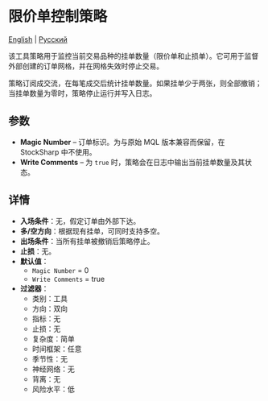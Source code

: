 # 限价单控制策略
[English](README.md) | [Русский](README_ru.md)

该工具策略用于监控当前交易品种的挂单数量（限价单和止损单）。它可用于监督外部创建的订单网格，并在网格失效时停止交易。

策略订阅成交流，在每笔成交后统计挂单数量。如果挂单少于两张，则全部撤销；当挂单数量为零时，策略停止运行并写入日志。

## 参数

- **Magic Number** – 订单标识。为与原始 MQL 版本兼容而保留，在 StockSharp 中不使用。
- **Write Comments** – 为 `true` 时，策略会在日志中输出当前挂单数量及其状态。

## 详情

- **入场条件**：无，假定订单由外部下达。
- **多/空方向**：根据现有挂单，可同时支持多空。
- **出场条件**：当所有挂单被撤销后策略停止。
- **止损**：无。
- **默认值**：
  - `Magic Number` = 0
  - `Write Comments` = true
- **过滤器**：
  - 类别：工具
  - 方向：双向
  - 指标：无
  - 止损：无
  - 复杂度：简单
  - 时间框架：任意
  - 季节性：无
  - 神经网络：无
  - 背离：无
  - 风险水平：低
